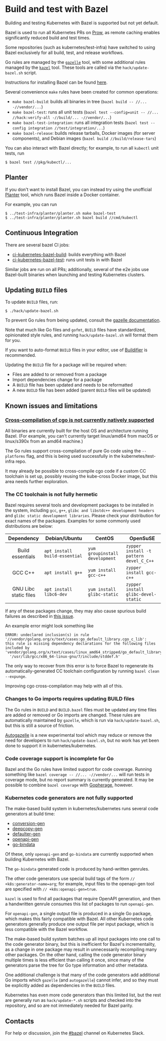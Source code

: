 # Build and test with Bazel

Building and testing Kubernetes with  Bazel is supported but not yet default.

Bazel is used to run all Kubernetes PRs on [Prow](https://prow.k8s.io),
as remote caching enables significantly reduced build and test times.

Some repositories (such as kubernetes/test-infra) have switched to using Bazel
exclusively for all build, test, and release workflows.

Go rules are managed by the [`gazelle`](https://github.com/bazelbuild/rules_go/tree/master/go/tools/gazelle)
tool, with some additional rules managed by the [`kazel`](https://git.k8s.io/repo-infra/kazel) tool.
These tools are called via the `hack/update-bazel.sh` script.

Instructions for installing Bazel
can be found [here](https://www.bazel.io/versions/master/docs/install.html).

Several convenience `make` rules have been created for common operations:

* `make bazel-build`: builds all binaries in tree (`bazel build -- //...
  -//vendor/...`)
* `make bazel-test`: runs all unit tests (`bazel test --config=unit -- //...
  //hack:verify-all -//build/... -//vendor/...`)
* `make bazel-test-integration`: runs all integration tests (`bazel test
  --config integration //test/integration/...`)
* `make bazel-release`: builds release tarballs, Docker images (for server
  components), and Debian images (`bazel build //build/release-tars`)

You can also interact with Bazel directly; for example, to run all `kubectl` unit
tests, run

```console
$ bazel test //pkg/kubectl/...
```

## Planter
If you don't want to install Bazel, you can instead try using the unofficial
[Planter](https://git.k8s.io/test-infra/planter) tool,
which runs Bazel inside a Docker container.

For example, you can run
```console
$ ../test-infra/planter/planter.sh make bazel-test
$ ../test-infra/planter/planter.sh bazel build //cmd/kubectl
```

## Continuous Integration

There are several bazel CI jobs:
* [ci-kubernetes-bazel-build](http://k8s-testgrid.appspot.com/google-unit#bazel-build): builds everything
  with Bazel
* [ci-kubernetes-bazel-test](http://k8s-testgrid.appspot.com/google-unit#bazel-test): runs unit tests in
  with Bazel

Similar jobs are run on all PRs; additionally, several of the e2e jobs use
Bazel-built binaries when launching and testing Kubernetes clusters.

## Updating `BUILD` files

To update `BUILD` files, run:

```console
$ ./hack/update-bazel.sh
```

To prevent Go rules from being updated, consult the [gazelle
documentation](https://github.com/bazelbuild/rules_go/tree/master/go/tools/gazelle).

Note that much like Go files and `gofmt`, `BUILD` files have standardized,
opinionated style rules, and running `hack/update-bazel.sh` will format them for you.

If you want to auto-format `BUILD` files in your editor, use of
[Buildifier](https://github.com/bazelbuild/buildtools/blob/master/buildifier/README.md)
is recommended.

Updating the `BUILD` file for a package will be required when:
* Files are added to or removed from a package
* Import dependencies change for a package
* A `BUILD` file has been updated and needs to be reformatted
* A new `BUILD` file has been added (parent `BUILD` files will be updated)

## Known issues and limitations

### [Cross-compilation of cgo is not currently natively supported](https://github.com/bazelbuild/rules_go/issues/1020)
All binaries are currently built for the host OS and architecture running Bazel.
(For example, you can't currently target linux/amd64 from macOS or linux/s390x
from an amd64 machine.)

The Go rules support cross-compilation of pure Go code using the `--platforms`
flag, and this is being used successfully in the kubernetes/test-infra repo.

It may already be possible to cross-compile cgo code if a custom CC toolchain is
set up, possibly reusing the kube-cross Docker image, but this area needs
further exploration.

### The CC toolchain is not fully hermetic
Bazel requires several tools and development packages to be installed in the system, including `gcc`, `g++`, `glibc and libstdc++ development headers` and `glibc static development libraries`. Please check your distribution for exact names of the packages. Examples for some commonly used distributions are below:

|     Dependency        | Debian/Ubuntu                 | CentOS                         | OpenSuSE                                |
|:---------------------:|-------------------------------|--------------------------------|-----------------------------------------|
| Build essentials      | `apt install build-essential` | `yum groupinstall development` | `zypper install -t pattern devel_C_C++` |
| GCC C++               | `apt install g++`             | `yum install gcc-c++`          | `zypper install gcc-c++`                |
| GNU Libc static files | `apt install libc6-dev`       | `yum install glibc-static`     | `zypper install glibc-devel-static`     |

If any of these packages change, they may also cause spurious build failures
as described in [this issue](https://github.com/bazelbuild/bazel/issues/4907).

An example error might look something like
```
ERROR: undeclared inclusion(s) in rule '//vendor/golang.org/x/text/cases:go_default_library.cgo_c_lib':
this rule is missing dependency declarations for the following files included by 'vendor/golang.org/x/text/cases/linux_amd64_stripped/go_default_library.cgo_codegen~/_cgo_export.c':
  '/usr/lib/gcc/x86_64-linux-gnu/7/include/stddef.h'
```

The only way to recover from this error is to force Bazel to regenerate its
automatically-generated CC toolchain configuration by running `bazel clean
--expunge`.

Improving cgo cross-compilation may help with all of this.

### Changes to Go imports requires updating BUILD files
The Go rules in `BUILD` and `BUILD.bazel` files must be updated any time files
are added or removed or Go imports are changed. These rules are automatically
maintained by `gazelle`, which is run via `hack/update-bazel.sh`, but this is
still a source of friction.

[Autogazelle](https://github.com/bazelbuild/bazel-gazelle/tree/master/cmd/autogazelle)
is a new experimental tool which may reduce or remove the need for developers
to run `hack/update-bazel.sh`, but no work has yet been done to support it in
kubernetes/kubernetes.

### Code coverage support is incomplete for Go
Bazel and the Go rules have limited support for code coverage. Running something
like `bazel coverage -- //... -//vendor/...` will run tests in coverage mode,
but no report summary is currently generated. It may be possible to combine
`bazel coverage` with
[Gopherage](https://github.com/kubernetes/test-infra/tree/master/gopherage),
however.

### Kubernetes code generators are not fully supported
The make-based build system in kubernetes/kubernetes runs several code
generators at build time:
* [conversion-gen](https://github.com/kubernetes/code-generator/tree/master/cmd/conversion-gen)
* [deepcopy-gen](https://github.com/kubernetes/code-generator/tree/master/cmd/deepcopy-gen)
* [defaulter-gen](https://github.com/kubernetes/code-generator/tree/master/cmd/defaulter-gen)
* [openapi-gen](https://github.com/kubernetes/kube-openapi/tree/master/cmd/openapi-gen)
* [go-bindata](https://github.com/jteeuwen/go-bindata/tree/master/go-bindata)

Of these, only `openapi-gen` and `go-bindata` are currently supported when
building Kubernetes with Bazel.

The `go-bindata` generated code is produced by hand-written genrules.

The other code generators use special build tags of the form `//
+k8s:generator-name=arg`; for example, input files to the openapi-gen tool are
specified with `// +k8s:openapi-gen=true`.

`kazel` is used to find all packages that require OpenAPI generation, and then a
handwritten genrule consumes this list of packages to run `openapi-gen`.

For `openapi-gen`, a single output file is produced in a single Go package, which
makes this fairly compatible with Bazel.
All other Kubernetes code generators generally produce one output file per input
package, which is less compatible with the Bazel workflow.

The make-based build system batches up all input packages into one call to the
code generator binary, but this is inefficient for Bazel's incrementality, as a
change in one package may result in unnecessarily recompiling many other
packages.
On the other hand, calling the code generator binary multiple times is less
efficient than calling it once, since many of the generators parse the tree for
Go type information and other metadata.

One additional challenge is that many of the code generators add additional
Go imports which `gazelle` (and `autogazelle`) cannot infer, and so they must be
explicitly added as dependencies in the `BUILD` files.

Kubernetes has even more code generators than this limited list, but the rest
are generally run as `hack/update-*.sh` scripts and checked into the repository,
and so are not immediately needed for Bazel parity.

## Contacts
For help or discussion, join the [#bazel](https://kubernetes.slack.com/messages/bazel)
channel on Kubernetes Slack.
